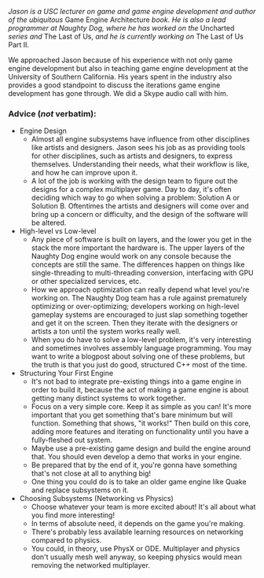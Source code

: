 _Jason is a USC lecturer on game and game engine development and author of the ubiquitous_ Game Engine Architecture _book. He is also a lead programmer at Naughty Dog, where he has worked on the_ Uncharted _series and_ The Last of Us, _and he is currently working on_ The Last of Us Part II.

We approached Jason because of his experience with not only game engine development but also in teaching game engine development at the University of Southern California. His years spent in the industry also provides a good standpoint to discuss the iterations game engine development has gone through. We did a Skype audio call with him.

### Advice (_not_ verbatim):


*   Engine Design
    *   Almost all engine subsystems have influence from other disciplines like artists and designers. Jason sees his job as as providing tools for other disciplines, such as artists and designers, to express themselves. Understanding their needs, what their workflow is like, and how he can improve upon it.
    *   A lot of the job is working with the design team to figure out the designs for a complex multiplayer game. Day to day, it's often deciding which way to go when solving a problem: Solution A or Solution B. Oftentimes the artists and designers will come over and bring up a concern or difficulty, and the design of the software will be altered.
*   High-level vs Low-level
    *   Any piece of software is built on layers, and the lower you get in the stack the more important the hardware is. The upper layers of the Naughty Dog engine would work on any console because the concepts are still the same. The differences happen on things like single-threading to multi-threading conversion, interfacing with GPU or other specialized services, etc.
    *   How we approach optimization can really depend what level you're working on. The Naughty Dog team has a rule against prematurely optimizing or over-optimizing; developers working on high-level gameplay systems are encouraged to just slap something together and get it on the screen. Then they iterate with the designers or artists a ton until the system works really well.
    *   When you do have to solve a low-level problem, it's very interesting and sometimes involves assembly language programming. You may want to write a blogpost about solving one of these problems, but the truth is that you just do good, structured C++ most of the time.
*   Structuring Your First Engine
    *   It's not bad to integrate pre-existing things into a game engine in order to build it, because the act of making a game engine is about getting many distinct systems to work together.
    *   Focus on a very simple core. Keep it as simple as you can! It's more important that you get something that's bare minimum but will function. Something that shows, "it works!" Then build on this core, adding more features and iterating on functionality until you have a fully-fleshed out system. 
    *   Maybe use a pre-existing game design and build the engine around that. You should even develop a demo that works in your engine.
    *   Be prepared that by the end of it, you're gonna have something that's not close at all to anything big!
    *   One thing you could do is to take an older game engine like Quake and replace subsystems on it.
*   Choosing Subsystems (Networking vs Physics)
    *   Choose whatever your team is more excited about! It's all about what you find more interesting!
    *   In terms of absolute need, it depends on the game you're making.
    *   There's probably less available learning resources on networking compared to physics.
    *   You could, in theory, use PhysX or ODE. Multiplayer and physics don't usually mesh well anyway, so keeping physics would mean removing the networked multiplayer.